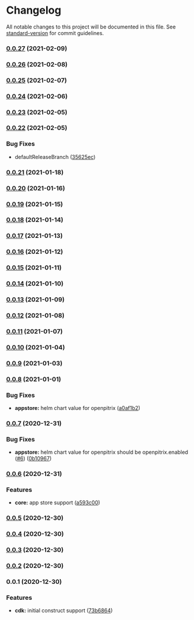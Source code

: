 # Changelog

All notable changes to this project will be documented in this file. See [standard-version](https://github.com/conventional-changelog/standard-version) for commit guidelines.

### [0.0.27](https://github.com/pahud/cdk-kubesphere/compare/v0.0.26...v0.0.27) (2021-02-09)

### [0.0.26](https://github.com/pahud/cdk-kubesphere/compare/v0.0.25...v0.0.26) (2021-02-08)

### [0.0.25](https://github.com/pahud/cdk-kubesphere/compare/v0.0.24...v0.0.25) (2021-02-07)

### [0.0.24](https://github.com/pahud/cdk-kubesphere/compare/v0.0.23...v0.0.24) (2021-02-06)

### [0.0.23](https://github.com/pahud/cdk-kubesphere/compare/v0.0.22...v0.0.23) (2021-02-05)

### [0.0.22](https://github.com/pahud/cdk-kubesphere/compare/v0.0.21...v0.0.22) (2021-02-05)


### Bug Fixes

* defaultReleaseBranch ([35625ec](https://github.com/pahud/cdk-kubesphere/commit/35625ecedd2b885cd38e9268ab8bdb9334a85404))

### [0.0.21](https://github.com/pahud/cdk-kubesphere/compare/v0.0.20...v0.0.21) (2021-01-18)

### [0.0.20](https://github.com/pahud/cdk-kubesphere/compare/v0.0.19...v0.0.20) (2021-01-16)

### [0.0.19](https://github.com/pahud/cdk-kubesphere/compare/v0.0.18...v0.0.19) (2021-01-15)

### [0.0.18](https://github.com/pahud/cdk-kubesphere/compare/v0.0.17...v0.0.18) (2021-01-14)

### [0.0.17](https://github.com/pahud/cdk-kubesphere/compare/v0.0.16...v0.0.17) (2021-01-13)

### [0.0.16](https://github.com/pahud/cdk-kubesphere/compare/v0.0.15...v0.0.16) (2021-01-12)

### [0.0.15](https://github.com/pahud/cdk-kubesphere/compare/v0.0.14...v0.0.15) (2021-01-11)

### [0.0.14](https://github.com/pahud/cdk-kubesphere/compare/v0.0.13...v0.0.14) (2021-01-10)

### [0.0.13](https://github.com/pahud/cdk-kubesphere/compare/v0.0.12...v0.0.13) (2021-01-09)

### [0.0.12](https://github.com/pahud/cdk-kubesphere/compare/v0.0.11...v0.0.12) (2021-01-08)

### [0.0.11](https://github.com/pahud/cdk-kubesphere/compare/v0.0.10...v0.0.11) (2021-01-07)

### [0.0.10](https://github.com/pahud/cdk-kubesphere/compare/v0.0.9...v0.0.10) (2021-01-04)

### [0.0.9](https://github.com/pahud/cdk-kubesphere/compare/v0.0.8...v0.0.9) (2021-01-03)

### [0.0.8](https://github.com/pahud/cdk-kubesphere/compare/v0.0.7...v0.0.8) (2021-01-01)


### Bug Fixes

* **appstore:** helm chart value for openpitrix ([a0af1b2](https://github.com/pahud/cdk-kubesphere/commit/a0af1b2a2025b8f9cd8f80852ea847ca477cda8d))

### [0.0.7](https://github.com/pahud/cdk-kubesphere/compare/v0.0.6...v0.0.7) (2020-12-31)


### Bug Fixes

* **appstore:** helm chart value for openpitrix should be openpitrix.enabled ([#6](https://github.com/pahud/cdk-kubesphere/issues/6)) ([0b10967](https://github.com/pahud/cdk-kubesphere/commit/0b1096747c08d404b34ea7a4717fc52f8e9c31a4))

### [0.0.6](https://github.com/pahud/cdk-kubesphere/compare/v0.0.5...v0.0.6) (2020-12-31)


### Features

* **core:** app store support ([a593c00](https://github.com/pahud/cdk-kubesphere/commit/a593c008fb00c6b7cc727795b5bff10e838b2eac))

### [0.0.5](https://github.com/pahud/cdk-kubesphere/compare/v0.0.4...v0.0.5) (2020-12-30)

### [0.0.4](https://github.com/pahud/cdk-kubesphere/compare/v0.0.3...v0.0.4) (2020-12-30)

### [0.0.3](https://github.com/pahud/cdk-kubesphere/compare/v0.0.1...v0.0.3) (2020-12-30)

### [0.0.2](https://github.com/pahud/cdk-kubesphere/compare/v0.0.1...v0.0.2) (2020-12-30)

### 0.0.1 (2020-12-30)


### Features

* **cdk:** initial construct support ([73b6864](https://github.com/pahud/cdk-kubesphere/commit/73b6864fa7c3842ba99b56d2947dd183d6ad0957))
